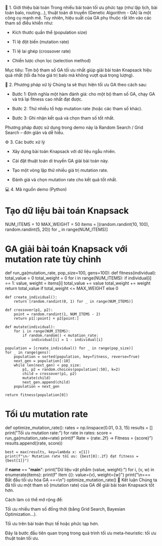🧭 1. Giới thiệu bài toán
Trong nhiều bài toán tối ưu phức tạp (như lập lịch, bài toán balo, routing...), thuật toán di truyền (Genetic Algorithm - GA) là một công cụ mạnh mẽ. Tuy nhiên, hiệu suất của GA phụ thuộc rất lớn vào các tham số điều khiển như:

- Kích thước quần thể (population size)

- Tỉ lệ đột biến (mutation rate)

- Tỉ lệ lai ghép (crossover rate)

- Chiến lược chọn lọc (selection method)

Mục tiêu: Tìm bộ tham số GA tối ưu nhất giúp giải bài toán Knapsack hiệu quả nhất (tối đa hóa giá trị balo mà không vượt quá trọng lượng).

🧠 2. Phương pháp xử lý
Chúng ta sẽ thực hiện tối ưu GA theo cách sau:

- Bước 1: Định nghĩa một hàm đánh giá: cho một bộ tham số GA, chạy GA và trả lại fitness cao nhất đạt được.

- Bước 2: Thử nhiều tổ hợp mutation rate (hoặc các tham số khác).

- Bước 3: Ghi nhận kết quả và chọn tham số tốt nhất.

Phương pháp được sử dụng trong demo này là Random Search / Grid Search – đơn giản và dễ hiểu.

⚙️ 3. Các bước xử lý
- Xây dựng bài toán Knapsack với dữ liệu ngẫu nhiên.

- Cài đặt thuật toán di truyền GA giải bài toán này.

- Tạo một vòng lặp thử nhiều giá trị mutation rate.

- Đánh giá và chọn mutation rate cho kết quả tốt nhất.

💻 4. Mã nguồn demo (Python)


# Tạo dữ liệu bài toán Knapsack
NUM_ITEMS = 10
MAX_WEIGHT = 50
items = [(random.randint(10, 100), random.randint(5, 20)) for _ in range(NUM_ITEMS)]

# GA giải bài toán Knapsack với mutation rate tùy chỉnh
def run_ga(mutation_rate, pop_size=100, gens=100):
    def fitness(individual):
        total_value = 0
        total_weight = 0
        for i in range(NUM_ITEMS):
            if individual[i] == 1:
                value, weight = items[i]
                total_value += value
                total_weight += weight
        return total_value if total_weight <= MAX_WEIGHT else 0

    def create_individual():
        return [random.randint(0, 1) for _ in range(NUM_ITEMS)]

    def crossover(p1, p2):
        point = random.randint(1, NUM_ITEMS - 2)
        return p1[:point] + p2[point:]

    def mutate(individual):
        for i in range(NUM_ITEMS):
            if random.random() < mutation_rate:
                individual[i] = 1 - individual[i]

    population = [create_individual() for _ in range(pop_size)]
    for _ in range(gens):
        population = sorted(population, key=fitness, reverse=True)
        next_gen = population[:10]
        while len(next_gen) < pop_size:
            p1, p2 = random.choices(population[:50], k=2)
            child = crossover(p1, p2)
            mutate(child)
            next_gen.append(child)
        population = next_gen

    return fitness(population[0])

# Tối ưu mutation rate
def optimize_mutation_rate():
    rates = np.linspace(0.01, 0.3, 15)
    results = []
    print("Tối ưu mutation rate:")
    for rate in rates:
        score = run_ga(mutation_rate=rate)
        print(f"  Rate = {rate:.2f} → Fitness = {score}")
        results.append((rate, score))

    best = max(results, key=lambda x: x[1])
    print(f"\n✅ Mutation rate tối ưu: {best[0]:.2f} đạt fitness = {best[1]}")

if __name__ == "__main__":
    print("Dữ liệu vật phẩm (value, weight):")
    for i, (v, w) in enumerate(items):
        print(f"  Item {i}: value={v}, weight={w}")
    print("\n=== Bắt đầu tối ưu hóa GA ===\n")
    optimize_mutation_rate()
📌 Kết luận
Chúng ta đã tối ưu một tham số (mutation rate) của GA để giải bài toán Knapsack tốt hơn.

Cách làm có thể mở rộng để:

Tối ưu nhiều tham số đồng thời (bằng Grid Search, Bayesian Optimization...).

Tối ưu trên bài toán thực tế hoặc phức tạp hơn.

Đây là bước đầu tiên quan trọng trong quá trình tối ưu meta-heuristic: tối ưu thuật toán tối ưu.

